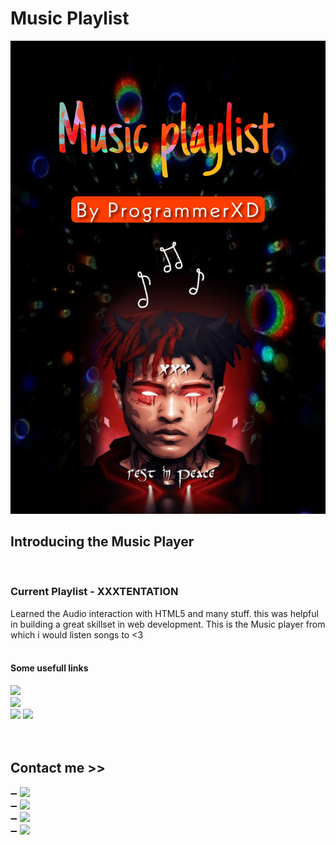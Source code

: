 # Music Playlist 


<a href="https://realpxd.github.io/ProgrammerXD/Music" ><img src="./thumbnail.jpg" alt="thumbnail" ></a>

<h2> Introducing the Music Player </h2><br>

<h3> Current Playlist - XXXTENTATION ️</h3>
<spam> Learned the Audio interaction with HTML5 and many stuff. this was helpful in building a great skillset in web development. This is the Music player from which i would listen songs to <3 </span><br><br>

<h4> Some usefull links </h4>
<a href="https://realpxd.github.io/Instagram-Clone-Beta"> <img src="https://img.shields.io/badge/INSTAGRAM-CLONE-brown" ></a> <br>
<a href="https://realpxd.github.io/ProgrammerXD"> <img src="https://img.shields.io/badge/Website-ProgrammerXD.in-orange" ></a> <br>
<a href="https://realpxd.github.io/ProgrammerXD/Certificates.html"> <img src="https://img.shields.io/badge/Certificates-PXD-blue" ></a>
<a href="https://www.linkedin.com/in/programmerxd"> <img src="https://img.shields.io/badge/LinkedIN-Resume-brown" ></a>
<br><br><br>


<h2 id="contact" > Contact me >> </h2> 
➖ <a href="https://t.me/damnnaman"> <img src="https://img.shields.io/badge/TELEGRAM-DamnNaman-orange" ></a><br>
➖ <a href="https://twitter.com/PXD_Officials"> <img src="https://img.shields.io/badge/TWITTER-PXD_Officials-orange" ></a><br>
➖ <a href="https://in.linkedin.com/programmerxd"> <img src="https://img.shields.io/badge/LinkedIN.com-ProgrammerXD-orange" ></a><br>
➖ <a href="https://youtube.com/channel/UCTlEvNf_UWq2aoq8-XFIYIQ"> <img src="https://img.shields.io/badge/YOUTUBE-ProgrammerXD-orange" ></a>